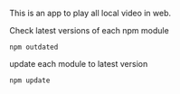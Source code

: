 This is an app to play all local video in web.

Check latest versions of each npm module
````
npm outdated
````

update each module to latest version
````
npm update
````
